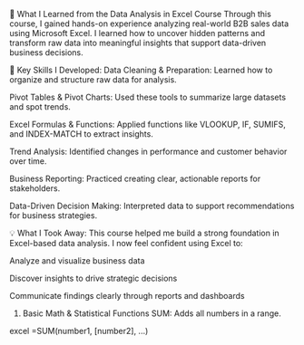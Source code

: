 📘 What I Learned from the Data Analysis in Excel Course
Through this course, I gained hands-on experience analyzing real-world B2B sales data using Microsoft Excel. I learned how to uncover hidden patterns and transform raw data into meaningful insights that support data-driven business decisions.

🧠 Key Skills I Developed:
Data Cleaning & Preparation: Learned how to organize and structure raw data for analysis.

Pivot Tables & Pivot Charts: Used these tools to summarize large datasets and spot trends.

Excel Formulas & Functions: Applied functions like VLOOKUP, IF, SUMIFS, and INDEX-MATCH to extract insights.

Trend Analysis: Identified changes in performance and customer behavior over time.

Business Reporting: Practiced creating clear, actionable reports for stakeholders.

Data-Driven Decision Making: Interpreted data to support recommendations for business strategies.

💡 What I Took Away:
This course helped me build a strong foundation in Excel-based data analysis. I now feel confident using Excel to:

Analyze and visualize business data

Discover insights to drive strategic decisions

Communicate findings clearly through reports and dashboards

1. Basic Math & Statistical Functions
SUM: Adds all numbers in a range.

excel
=SUM(number1, [number2], ...)

